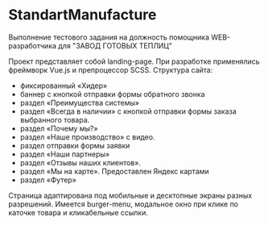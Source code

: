# StandartManufacture
Выполнение тестового задания на должность помощника WEB-разработчика для "ЗАВОД ГОТОВЫХ ТЕПЛИЦ"

Проект представляет собой landing-page. При разработке применялись фреймворк Vue.js и препроцессор SCSS.
Структура сайта:
- фиксированный «Хидер»
- баннер с кнопкой отправки формы обратного звонка
- раздел «Преимущества системы»
- раздел «Всегда в наличии» с кнопкой отправки формы заказа выбранного товара.
- раздел «Почему мы?»
- раздел «Наше производство» с видео.
- раздел отправки формы заявки
- раздел «Наши партнеры»
- раздел «Отзывы наших клиентов».
- раздел «Мы на карте». Предоставлен Яндекс картами
- раздел «Футер»

Страница адаптирована под мобильные и десктопные экраны разных разрешений. Имеется burger-menu, модальное окно при клике по каточке товара и кликабельные ссылки.